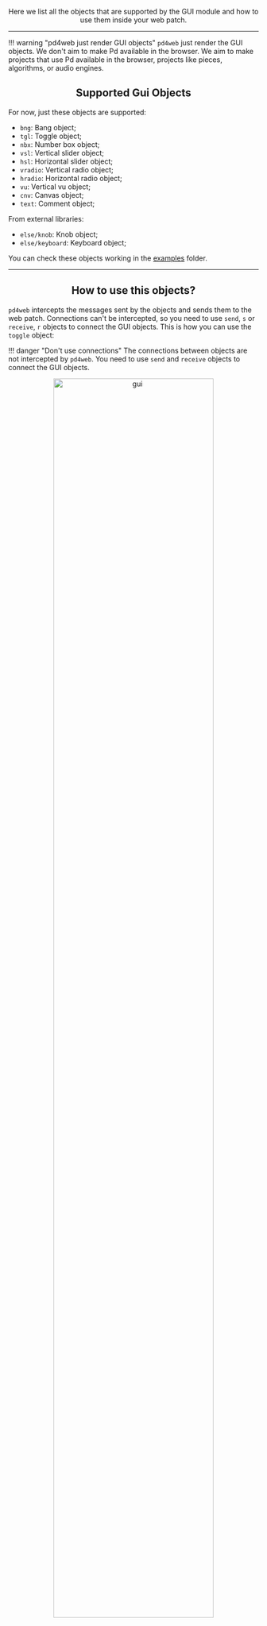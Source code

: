 <p align="center">
Here we list all the objects that are supported by the GUI module and how to use them inside your web patch.
</p>

---

!!! warning "pd4web just render GUI objects"
    `pd4web` just render the GUI objects. We don't aim to make Pd available in the browser. We aim to make projects that use Pd available in the browser, projects like pieces, algorithms, or audio engines.

## <h2 align="center">Supported Gui Objects</h2>

For now, just these objects are supported:

- `bng`: Bang object;
- `tgl`: Toggle object;
- `nbx`: Number box object;
- `vsl`: Vertical slider object;
- `hsl`: Horizontal slider object;
- `vradio`: Vertical radio object;
- `hradio`: Horizontal radio object;
- `vu`: Vertical vu object;
- `cnv`: Canvas object;
- `text`: Comment object;

From external libraries:

- `else/knob`: Knob object;
- `else/keyboard`: Keyboard object;

You can check these objects working in the [examples](../../../tests/gui) folder.

---
## <h2 align="center">How to use this objects?</h2>

`pd4web` intercepts the messages sent by the objects and sends them to the web patch. Connections can't be intercepted, so you need to use `send`, `s` or `receive`, `r` objects to connect the GUI objects. This is how you can use the `toggle` object:

!!! danger "Don't use connections"
    The connections between objects are not intercepted by `pd4web`. You need to use `send` and `receive` objects to connect the GUI objects.

<p align="center">
    <img src="../Templates/assets/gui.png" alt="gui" width="80%" style="border-radius: 10px">
</p>

